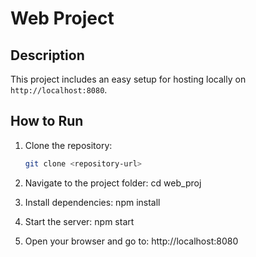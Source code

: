 # Web Project

## Description
This project includes an easy setup for hosting locally on `http://localhost:8080`.

## How to Run
1. Clone the repository:
   ```bash
   git clone <repository-url>

2. Navigate to the project folder:
cd web_proj

3. Install dependencies:
npm install

4. Start the server:
npm start

5. Open your browser and go to:
http://localhost:8080
